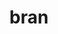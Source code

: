 ---
category: 4-letters
denotation: null
name: bran
reference_link: https://www.etymonline.com/word/bran
root_language: null
root_name: null
title: bran
type: free
word_sums:
- respelling: bran
  sum: 'Bran + '
---